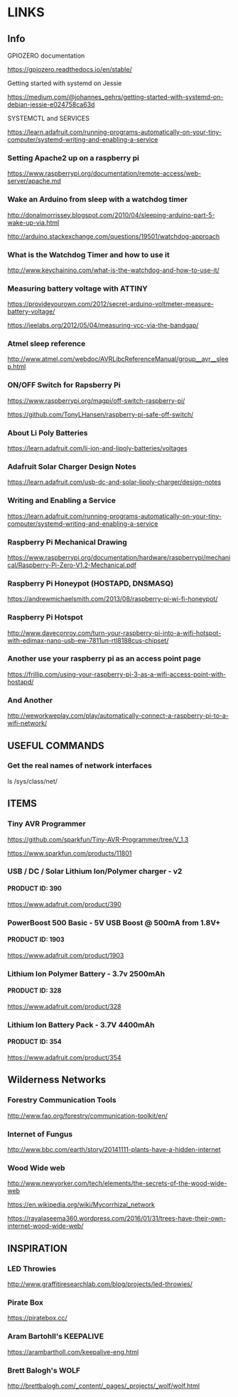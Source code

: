 # LINKS

## Info

GPIOZERO documentation

https://gpiozero.readthedocs.io/en/stable/

Getting started with systemd on Jessie

https://medium.com/@johannes_gehrs/getting-started-with-systemd-on-debian-jessie-e024758ca63d

SYSTEMCTL and SERVICES

https://learn.adafruit.com/running-programs-automatically-on-your-tiny-computer/systemd-writing-and-enabling-a-service

### Setting Apache2 up on a raspberry pi

https://www.raspberrypi.org/documentation/remote-access/web-server/apache.md

### Wake an Arduino from sleep with a watchdog timer

http://donalmorrissey.blogspot.com/2010/04/sleeping-arduino-part-5-wake-up-via.html

http://arduino.stackexchange.com/questions/19501/watchdog-approach

### What is the Watchdog Timer and how to use it

http://www.keychainino.com/what-is-the-watchdog-and-how-to-use-it/

### Measuring battery voltage with ATTINY

https://provideyourown.com/2012/secret-arduino-voltmeter-measure-battery-voltage/

https://jeelabs.org/2012/05/04/measuring-vcc-via-the-bandgap/

### Atmel sleep reference

http://www.atmel.com/webdoc/AVRLibcReferenceManual/group__avr__sleep.html

### ON/OFF Switch for Rapsberry Pi

https://www.raspberrypi.org/magpi/off-switch-raspberry-pi/

https://github.com/TonyLHansen/raspberry-pi-safe-off-switch/

### About Li Poly Batteries

https://learn.adafruit.com/li-ion-and-lipoly-batteries/voltages

### Adafruit Solar Charger Design Notes

https://learn.adafruit.com/usb-dc-and-solar-lipoly-charger/design-notes

### Writing and Enabling a Service

https://learn.adafruit.com/running-programs-automatically-on-your-tiny-computer/systemd-writing-and-enabling-a-service

### Raspberry Pi Mechanical Drawing

https://www.raspberrypi.org/documentation/hardware/raspberrypi/mechanical/Raspberry-Pi-Zero-V1.2-Mechanical.pdf

### Raspberry Pi Honeypot (HOSTAPD, DNSMASQ)

https://andrewmichaelsmith.com/2013/08/raspberry-pi-wi-fi-honeypot/

### Raspberry Pi Hotspot

http://www.daveconroy.com/turn-your-raspberry-pi-into-a-wifi-hotspot-with-edimax-nano-usb-ew-7811un-rtl8188cus-chipset/

### Another use your raspberry pi as an access point page

https://frillip.com/using-your-raspberry-pi-3-as-a-wifi-access-point-with-hostapd/

### And Another

http://weworkweplay.com/play/automatically-connect-a-raspberry-pi-to-a-wifi-network/

## USEFUL COMMANDS

### Get the real names of network interfaces

ls /sys/class/net/

## ITEMS

### Tiny AVR Programmer

https://github.com/sparkfun/Tiny-AVR-Programmer/tree/V_1.3

https://www.sparkfun.com/products/11801

### USB / DC / Solar Lithium Ion/Polymer charger - v2
#### PRODUCT ID: 390

https://www.adafruit.com/product/390

### PowerBoost 500 Basic - 5V USB Boost @ 500mA from 1.8V+
#### PRODUCT ID: 1903

https://www.adafruit.com/product/1903

### Lithium Ion Polymer Battery - 3.7v 2500mAh
#### PRODUCT ID: 328

https://www.adafruit.com/product/328

### Lithium Ion Battery Pack - 3.7V 4400mAh
#### PRODUCT ID: 354

https://www.adafruit.com/product/354

## Wilderness Networks

### Forestry Communication Tools

http://www.fao.org/forestry/communication-toolkit/en/

### Internet of Fungus

http://www.bbc.com/earth/story/20141111-plants-have-a-hidden-internet

### Wood Wide web

http://www.newyorker.com/tech/elements/the-secrets-of-the-wood-wide-web

https://en.wikipedia.org/wiki/Mycorrhizal_network

https://rayalaseema360.wordpress.com/2016/01/31/trees-have-their-own-internet-wood-wide-web/

## INSPIRATION

### LED Throwies

http://www.graffitiresearchlab.com/blog/projects/led-throwies/

### Pirate Box

https://piratebox.cc/

### Aram Bartohll's KEEPALIVE

https://arambartholl.com/keepalive-eng.html

### Brett Balogh's WOLF

http://brettbalogh.com/_content/_pages/_projects/_wolf/wolf.html
